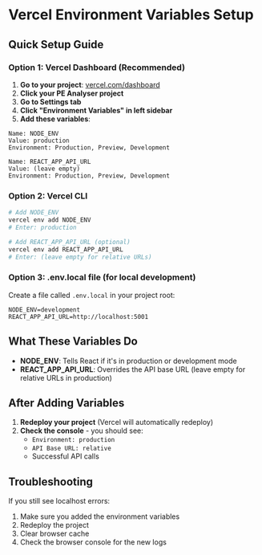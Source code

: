 # Vercel Environment Variables Setup

## Quick Setup Guide

### Option 1: Vercel Dashboard (Recommended)

1. **Go to your project**: [vercel.com/dashboard](https://vercel.com/dashboard)
2. **Click your PE Analyser project**
3. **Go to Settings tab**
4. **Click "Environment Variables" in left sidebar**
5. **Add these variables**:

```
Name: NODE_ENV
Value: production
Environment: Production, Preview, Development

Name: REACT_APP_API_URL
Value: (leave empty)
Environment: Production, Preview, Development
```

### Option 2: Vercel CLI

```bash
# Add NODE_ENV
vercel env add NODE_ENV
# Enter: production

# Add REACT_APP_API_URL (optional)
vercel env add REACT_APP_API_URL
# Enter: (leave empty for relative URLs)
```

### Option 3: .env.local file (for local development)

Create a file called `.env.local` in your project root:

```env
NODE_ENV=development
REACT_APP_API_URL=http://localhost:5001
```

## What These Variables Do

- **NODE_ENV**: Tells React if it's in production or development mode
- **REACT_APP_API_URL**: Overrides the API base URL (leave empty for relative URLs in production)

## After Adding Variables

1. **Redeploy your project** (Vercel will automatically redeploy)
2. **Check the console** - you should see:
   - `Environment: production`
   - `API Base URL: relative`
   - Successful API calls

## Troubleshooting

If you still see localhost errors:
1. Make sure you added the environment variables
2. Redeploy the project
3. Clear browser cache
4. Check the browser console for the new logs 